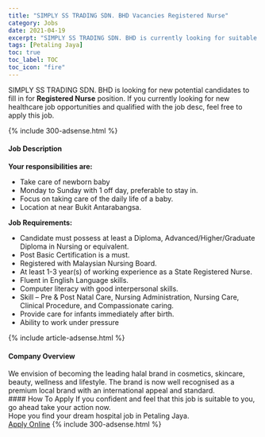 ```yaml
---
title: "SIMPLY SS TRADING SDN. BHD Vacancies Registered Nurse" 
category: Jobs 
date: 2021-04-19 
excerpt: "SIMPLY SS TRADING SDN. BHD is currently looking for suitable person to fill in the Registered Nurse which positioned at Petaling Jaya" 
tags: [Petaling Jaya] 
toc: true 
toc_label: TOC 
toc_icon: "fire" 
--- 
```


<p>SIMPLY SS TRADING SDN. BHD is looking for new potential candidates to fill in for <b>Registered Nurse</b> position. If you currently looking for new healthcare job opportunities and qualified with the job desc, feel free to apply this job.
</p>{% include 300-adsense.html %} 
<div><div><h4>Job Description</h4></div><div><div><span><div><p><strong>Your responsibilities are:</strong></p><ul><li>Take care of newborn baby</li><li>Monday to Sunday with 1 off day, preferable to stay in.</li><li>Focus on taking care of the daily life of a baby.&#160;</li><li>Location at near Bukit Antarabangsa.</li></ul><p><strong>Job Requirements:</strong></p><ul><li>Candidate must possess at least a Diploma, Advanced/Higher/Graduate Diploma in Nursing or equivalent.</li><li>Post Basic Certification is a must.</li><li>Registered with Malaysian Nursing Board.</li><li>At least 1-3 year(s) of working experience as a State Registered Nurse.</li><li>Fluent in English Language skills.</li><li>Computer literacy with good interpersonal skills.</li><li>Skill &#8211; Pre &amp; Post Natal Care, Nursing Administration, Nursing Care, Clinical Procedure, and Compassionate caring.</li><li>Provide care for infants immediately after birth.</li><li>Ability to work under pressure</li></ul></div></span></div></div></div> 
{% include article-adsense.html %} 
<div><div><h4>Company Overview</h4></div><div><div><span><div><div>We envision of becoming the leading halal brand in cosmetics, skincare, beauty, wellness and lifestyle. The brand is now well recognised as a premium local brand with an international appeal and standard.</div></div></span></div></div></div> 
#### How To Apply 
If you confident and feel that this job is suitable to you, go ahead take your action now. <br/> 
Hope you find your dream hospital job in Petaling Jaya. <br/> 
<a href="https://www.jobstreet.com.my/en/job/registered-nurse-4539132?jobId=jobstreet-my-job-4539132" class="btn btn--warning" target="_blank" rel="nofollow noopenner">Apply Online</a> 
{% include 300-adsense.html %} 